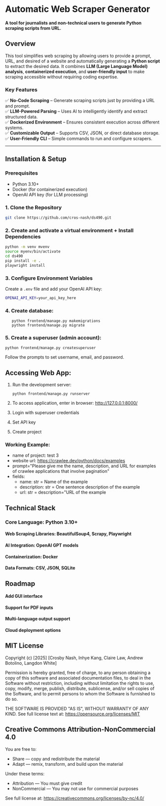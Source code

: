 # Automatic Web Scraper Generator

**A tool for journalists and non-technical users to generate Python scraping scripts from URL.**

## Overview
This tool simplifies web scraping by allowing users to provide a prompt, URL, and desired of a website and automatically generating a **Python script** to extract the desired data. It combines **LLM (Large Language Model) analysis**, **containerized execution**, and **user-friendly input** to make scraping accessible without requiring coding expertise.

### Key Features
✅ **No-Code Scraping** – Generate scraping scripts just by providing a URL and prompt.  
✅ **LLM-Powered Parsing** – Uses AI to intelligently identify and extract structured data.  
✅ **Dockerized Environment** – Ensures consistent execution across different systems.  
✅ **Customizable Output** – Supports CSV, JSON, or direct database storage.  
✅ **User-Friendly CLI** – Simple commands to run and configure scrapers.  

---

## Installation & Setup

### Prerequisites
- Python 3.10+
- Docker (for containerized execution)
- OpenAI API key (for LLM processing)

### 1. Clone the Repository
```bash
git clone https://github.com/cros-nash/ds490.git
```

### 2. Create and activate a virtual environment + Install Dependencies
```bash
python -m venv mvenv
source myenv/bin/activate
cd ds490
pip install -e .
playwright install
```
### 3. Configure Environment Variables
Create a `.env` file and add your OpenAI API key:
```bash
OPENAI_API_KEY=your_api_key_here
```

### 4. Create database:
```
   python frontend/manage.py makemigrations
   python frontend/manage.py migrate
```

### 5. Create a superuser (admin account):
   ```
   python frontend/manage.py createsuperuser
   ```
   Follow the prompts to set username, email, and password.

## Accessing Web App:
1. Run the development server:
   ```
   python frontend/manage.py runserver
   ```

2. To access application, enter in browser: http://127.0.0.1:8000/

3. Login with superuser credentials

4. Set API key

5. Create project

### Working Example:
* name of project: test 3
* website url: https://crawlee.dev/python/docs/examples
* prompt="Please give me the name, description, and URL for examples of crawlee applications that involve pagination"
* fields:
    * name: str = Name of the example
    * description: str = One sentence description of the example
    * url: str = description="URL of the example

## Technical Stack
### Core Language: Python 3.10+
#### Web Scraping Libraries: BeautifulSoup4, Scrapy, Playwright
#### AI Integration: OpenAI GPT models
#### Containerization: Docker
#### Data Formats: CSV, JSON, SQLite

## Roadmap
#### Add GUI interface
#### Support for PDF inputs
#### Multi-language output support
#### Cloud deployment options

## MIT License

Copyright (c) [2025] [Crosby Nash, Inhye Kang, Claire Law, Andrew Botolino, Langdon White]

Permission is hereby granted, free of charge, to any person obtaining a copy
of this software and associated documentation files, to deal in the Software
without restriction, including without limitation the rights to use, copy,
modify, merge, publish, distribute, sublicense, and/or sell copies of the
Software, and to permit persons to whom the Software is furnished to do so.

THE SOFTWARE IS PROVIDED "AS IS", WITHOUT WARRANTY OF ANY KIND.
See full license text at: https://opensource.org/licenses/MIT

## Creative Commons Attribution-NonCommercial 4.0

You are free to:
- Share — copy and redistribute the material
- Adapt — remix, transform, and build upon the material

Under these terms:
- Attribution — You must give credit
- NonCommercial — You may not use for commercial purposes

See full license at: https://creativecommons.org/licenses/by-nc/4.0/
